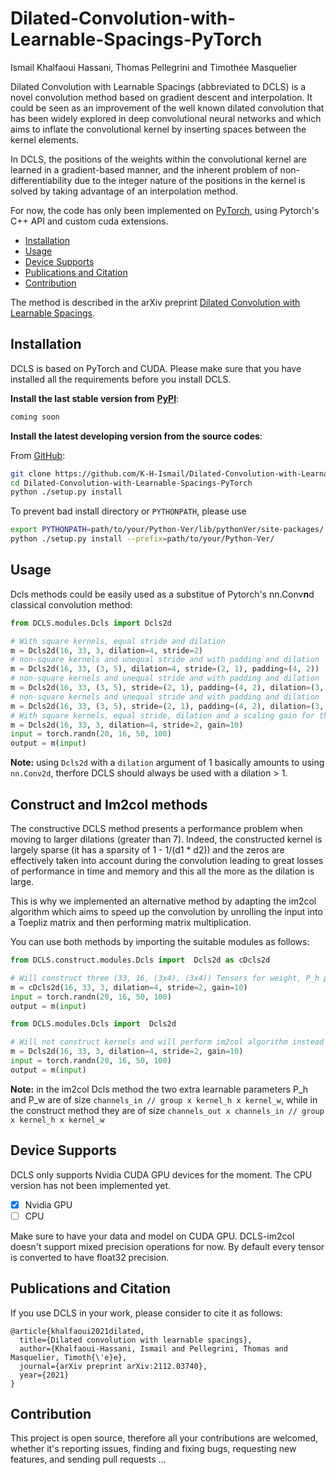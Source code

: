 # Dilated-Convolution-with-Learnable-Spacings-PyTorch
Ismail Khalfaoui Hassani, Thomas Pellegrini and Timothée Masquelier

Dilated Convolution with Learnable Spacings (abbreviated to DCLS) is a novel convolution method based on gradient descent and interpolation. It could be seen as an improvement of the well known dilated convolution that has been widely explored in deep convolutional neural networks and which aims to inflate the convolutional kernel by inserting spaces between the kernel elements. 

In DCLS, the positions of the weights within the convolutional kernel are learned in a gradient-based manner, and the inherent problem of non-differentiability due to the integer nature of the positions in the kernel is solved by taking advantage of an interpolation method. 

For now, the code has only been implemented on [PyTorch](https://pytorch.org/), using Pytorch's C++ API and custom cuda extensions. 

- [Installation](#installation)
- [Usage](#usage)
- [Device Supports](#device-supports)
- [Publications and Citation](#publications-and-citation)
- [Contribution](#contribution)

The method is described in the arXiv preprint [Dilated Convolution with Learnable Spacings](https://arxiv.org/abs/2112.03740).
## Installation

DCLS is based on PyTorch and CUDA. Please make sure that you have installed all the requirements before you install DCLS.


**Install the last stable version from** [**PyPI**](https://pypi.org/project/DCLS/):

```bash
coming soon
```

**Install the latest developing version from the source codes**:

From [GitHub](https://github.com/K-H-Ismail/Dilated-Convolution-with-Learnable-Spacings-PyTorch):
```bash
git clone https://github.com/K-H-Ismail/Dilated-Convolution-with-Learnable-Spacings-PyTorch.git
cd Dilated-Convolution-with-Learnable-Spacings-PyTorch
python ./setup.py install 
```
To prevent bad install directory or ```PYTHONPATH```, please use
```bash 
export PYTHONPATH=path/to/your/Python-Ver/lib/pythonVer/site-packages/
python ./setup.py install --prefix=path/to/your/Python-Ver/
```

## Usage
Dcls methods could be easily used as a substitue of Pytorch's nn.Conv**n**d classical convolution method:

```python
from DCLS.modules.Dcls import Dcls2d

# With square kernels, equal stride and dilation
m = Dcls2d(16, 33, 3, dilation=4, stride=2)
# non-square kernels and unequal stride and with padding`and dilation
m = Dcls2d(16, 33, (3, 5), dilation=4, stride=(2, 1), padding=(4, 2))
# non-square kernels and unequal stride and with padding and dilation
m = Dcls2d(16, 33, (3, 5), stride=(2, 1), padding=(4, 2), dilation=(3, 2))
# non-square kernels and unequal stride and with padding and dilation
m = Dcls2d(16, 33, (3, 5), stride=(2, 1), padding=(4, 2), dilation=(3, 2))
# With square kernels, equal stride, dilation and a scaling gain for the positions
m = Dcls2d(16, 33, 3, dilation=4, stride=2, gain=10)
input = torch.randn(20, 16, 50, 100)
output = m(input)

```
__**Note:**__ using ```Dcls2d``` with a ```dilation``` argument of 1 basically amounts to using ```nn.Conv2d```, therfore DCLS should always be used with a dilation > 1.

## Construct and Im2col methods
The constructive DCLS method presents a performance problem when moving to larger dilations (greater than 7). Indeed, the constructed kernel is largely sparse (it has a sparsity of 1 - 1/(d1 * d2)) and the zeros are effectively taken into account during the convolution leading to great losses of performance in time and memory and this all the more as the dilation is large.

This is why we implemented an alternative method by adapting the im2col algorithm  which aims to speed up the convolution by unrolling the input into a Toepliz matrix and then performing matrix multiplication.

You can use both methods by importing the suitable modules as follows:

```python
from DCLS.construct.modules.Dcls import  Dcls2d as cDcls2d

# Will construct three (33, 16, (3x4), (3x4)) Tensors for weight, P_h positions and P_w positions 
m = cDcls2d(16, 33, 3, dilation=4, stride=2, gain=10)
input = torch.randn(20, 16, 50, 100)
output = m(input)

```

```python
from DCLS.modules.Dcls import  Dcls2d 

# Will not construct kernels and will perform im2col algorithm instead 
m = Dcls2d(16, 33, 3, dilation=4, stride=2, gain=10)
input = torch.randn(20, 16, 50, 100)
output = m(input)

```
__**Note:**__ in the im2col Dcls method the two extra learnable parameters P_h and P_w are of size ```channels_in // group x kernel_h x kernel_w```, while in the construct method they are of size ```channels_out x channels_in // group x kernel_h x kernel_w```

## Device Supports
DCLS only supports Nvidia CUDA GPU devices for the moment. The CPU version has not been implemented yet.

-   [x] Nvidia GPU
-   [ ] CPU

Make sure to have your data and model on CUDA GPU.
DCLS-im2col doesn't support mixed precision operations for now. By default every tensor is converted to have float32 precision.

## Publications and Citation

If you use DCLS in your work, please consider to cite it as follows:

```
@article{khalfaoui2021dilated,
  title={Dilated convolution with learnable spacings},
  author={Khalfaoui-Hassani, Ismail and Pellegrini, Thomas and Masquelier, Timoth{\'e}e},
  journal={arXiv preprint arXiv:2112.03740},
  year={2021}
}

```

## Contribution

This project is open source, therefore all your contributions are welcomed, whether it's reporting issues, finding and fixing bugs, requesting new features, and sending pull requests ...


